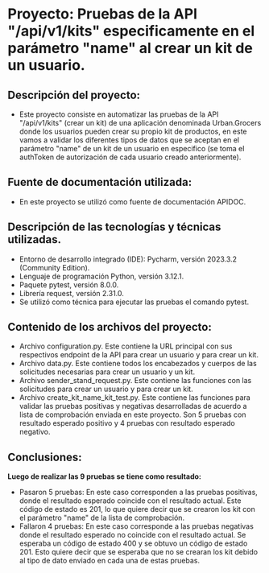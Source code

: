# Proyecto: Pruebas de la API "/api/v1/kits" especificamente en el parámetro "name" al crear un kit de un usuario.


## Descripción del proyecto:
- Este proyecto consiste en automatizar las pruebas de la API "/api/v1/kits" (crear un kit) de una aplicación denominada Urban.Grocers donde los usuarios pueden crear su propio kit de productos, en este vamos a validar los diferentes tipos de datos que se aceptan en el parámetro "name" de un kit de un usuario en especifico (se toma el authToken de autorización de cada usuario creado anteriormente).

## Fuente de documentación utilizada:

- En este proyecto se utilizó como fuente de documentación APIDOC.

## Descripción de las tecnologías y técnicas utilizadas.

- Entorno de desarrollo integrado (IDE): Pycharm, versión 2023.3.2 (Community Edition).
- Lenguaje de programación Python, versión 3.12.1.
- Paquete pytest, versión 8.0.0.
- Librería request, versión 2.31.0.
- Se utilizó como técnica para ejecutar las pruebas el comando pytest.


## Contenido de los archivos del proyecto:
- Archivo configuration.py. Este contiene la URL principal con sus respectivos endpoint de la API para crear un usuario y para crear un kit.
- Archivo data.py. Este contiene todos los encabezados y cuerpos de las solicitudes necesarias para crear un usuario y un kit. 
- Archivo sender_stand_request.py. Este contiene las funciones con las solicitudes para crear un usuario y para crear un kit.
- Archivo create_kit_name_kit_test.py. Este contiene las funciones para validar las pruebas positivas y negativas desarrolladas de acuerdo a lista de comprobación enviada en este proyecto. Son 5 pruebas con resultado esperado positivo y 4 pruebas con resultado esperado negativo. 


## Conclusiones:
**Luego de realizar las 9 pruebas se tiene como resultado:**

- Pasaron 5 pruebas: En este caso corresponden a las pruebas positivas, donde el resultado esperado coincide con el resultado actual. Este código de estado es 201, lo que quiere decir que se crearon los kit con el parámetro "name" de la lista de comprobación.
- Fallaron 4 pruebas: En este caso corresponde a las pruebas negativas donde el resultado esperado no coincide con el resultado actual. Se esperaba un código de estado 400 y se obtuvo un código de estado 201. Esto quiere decir que se esperaba que no se crearan los kit debido al tipo de dato enviado en cada una de estas pruebas.



